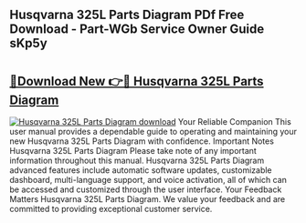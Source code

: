 ## Husqvarna 325L Parts Diagram PDf Free Download - Part-WGb Service Owner Guide sKp5y

# <h2><a href="http://dfq89vu.blite.top/?on=Husqvarna+325L+Parts+Diagram">🔗Download New 👉🔴 Husqvarna 325L Parts Diagram</a></h2>

[![Husqvarna 325L Parts Diagram download](https://i.imgur.com/lujVjoI.png)](http://dfq89vu.blite.top/?on=Husqvarna+325L+Parts+Diagram)
Your Reliable Companion This user manual provides a dependable guide to operating and maintaining your new Husqvarna 325L Parts Diagram with confidence. Important Notes Husqvarna 325L Parts Diagram Please take note of any important information throughout this manual. Husqvarna 325L Parts Diagram advanced features include automatic software updates, customizable dashboard, multi-language support, and voice activation, all of which can be accessed and customized through the user interface. Your Feedback Matters Husqvarna 325L Parts Diagram. We value your feedback and are committed to providing exceptional customer service.
